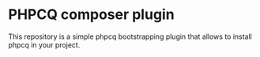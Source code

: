 # PHPCQ composer plugin

This repository is a simple phpcq bootstrapping plugin that allows to install phpcq in your project.
